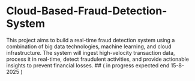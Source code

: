 # Cloud-Based-Fraud-Detection-System

This project aims to build a real-time fraud detection system using a combination of big data technologies, machine learning, and cloud infrastructure. The system will ingest high-velocity transaction data, process it in real-time, detect fraudulent activities, and provide actionable insights to prevent financial losses. ## ( in progress expected end 15-8-2025 ) 
